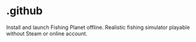 # .github
Install and launch Fishing Planet offline. Realistic fishing simulator playable without Steam or online account.
